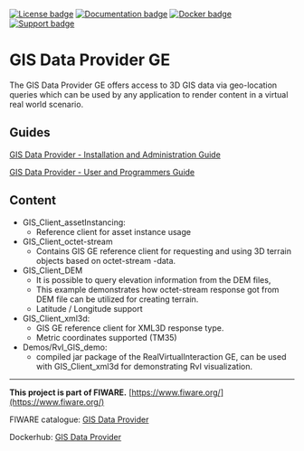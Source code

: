 [![License badge](https://img.shields.io/badge/license-GPL-blue.svg)](https://opensource.org/licenses/GPL-2.0)
[![Documentation badge](https://readthedocs.org/projects/gisdataprovider/badge/?version=latest)](http://gisdataprovider.readthedocs.org/en/latest/?badge=latest)
[![Docker badge](https://img.shields.io/docker/pulls/fiware/gisdataprovider.svg)](https://hub.docker.com/r/fiware/gisdataprovider/)
[![Support badge]( https://img.shields.io/badge/support-sof-yellowgreen.svg)](http://stackoverflow.com/questions/tagged/gisdataprovider)

# GIS Data Provider GE

The GIS Data Provider GE offers access to 3D GIS data via geo-location queries which can be used by any application to render content in a virtual real world scenario.

## Guides
[GIS Data Provider - Installation and Administration Guide](docs/installation_and_administration_guide.md)

[GIS Data Provider - User and Programmers Guide](docs/User_and_Programmers_Guide.md)

## Content
* GIS_Client_assetInstancing:
  * Reference client for asset instance usage
* GIS_Client_octet-stream
  * Contains GIS GE reference client for requesting and using 3D terrain objects based on octet-stream -data.
* GIS_Client_DEM
  * It is possible to query elevation information from the DEM files,
  * This example demonstrates how octet-stream response got from  DEM file can be utilized for creating terrain.
  * Latitude / Longitude support
* GIS_Client_xml3d:
  * GIS GE reference client for XML3D response type.
  * Metric coordinates supported (TM35)
* Demos/RvI_GIS_demo:
  * compiled jar package of the RealVirtualInteraction GE, can be used with GIS_Client_xml3d for demonstrating RvI visualization.

---
**This project is part of FIWARE.**
[https://www.fiware.org/](https://www.fiware.org/)


FIWARE catalogue: [GIS Data Provider](http://catalogue.fiware.org/enablers/gis-data-provider-geoserver3d)

Dockerhub: [GIS Data Provider](https://hub.docker.com/r/fiware/gisdataprovider)
